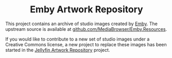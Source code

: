<h1 align="center">Emby Artwork Repository</h1>

This project contains an archive of studio images created by [Emby](https://emby.media/).
The upstream source is available at [github.com/MediaBrowser/Emby.Resources](https://github.com/MediaBrowser/Emby.Resources).

If you would like to contribute to a new set of studio images under a Creative Commons license, a new project to replace these images has been started in the [Jellyfin Artwork Repository](https://github.com/jellyfin/jellyfin-artwork) project.
